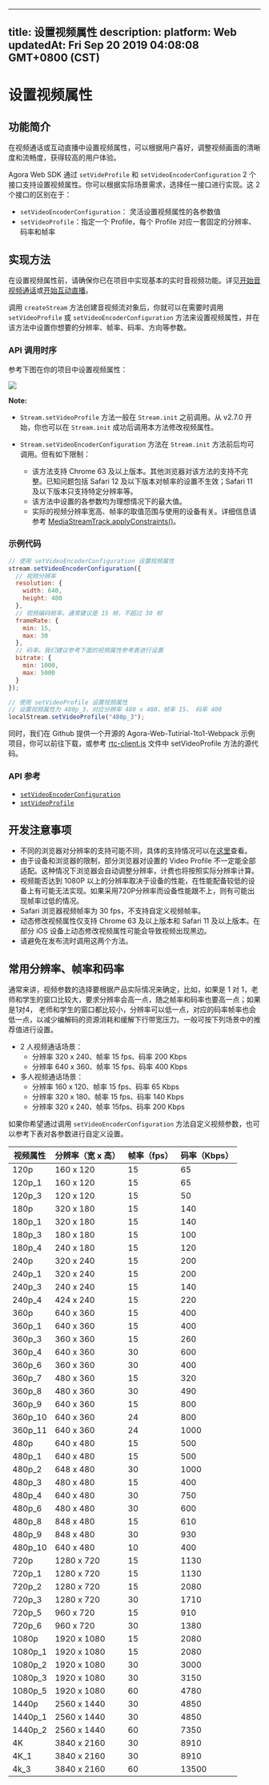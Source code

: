 
---
title: 设置视频属性
description: 
platform: Web
updatedAt: Fri Sep 20 2019 04:08:08 GMT+0800 (CST)
---
# 设置视频属性
## 功能简介
在视频通话或互动直播中设置视频属性，可以根据用户喜好，调整视频画面的清晰度和流畅度，获得较高的用户体验。

Agora Web SDK 通过 `setVideProfile` 和 `setVideoEncoderConfiguration` 2 个接口支持设置视频属性。你可以根据实际场景需求，选择任一接口进行实现。这 2 个接口的区别在于：

- `setVideoEncoderConfiguration`： 灵活设置视频属性的各参数值
- `setVideoProfile`：指定一个 Profile，每个 Profile 对应一套固定的分辨率、码率和帧率

## 实现方法

在设置视频属性前，请确保你已在项目中实现基本的实时音视频功能。详见[开始音视频通话](../../cn/Interactive%20Broadcast/start_call_web.md)或[开始互动直播](../../cn/Interactive%20Broadcast/start_live_web.md)。

调用 `createStream` 方法创建音视频流对象后，你就可以在需要时调用 `setVideoProfile` 或 `setVideoEncoderConfiguration` 方法来设置视频属性，并在该方法中设置你想要的分辨率、帧率、码率、方向等参数。

### API 调用时序

参考下图在你的项目中设置视频属性：

![](https://web-cdn.agora.io/docs-files/1568876448537)

**Note:**
- `Stream.setVideoProfile` 方法一般在 `Stream.init` 之前调用。从 v2.7.0 开始，你也可以在 `Stream.init` 成功后调用本方法修改视频属性。
- `Stream.setVideoEncoderConfiguration` 方法在 `Stream.init` 方法前后均可调用。但有如下限制：

	- 该方法支持 Chrome 63 及以上版本。其他浏览器对该方法的支持不完整。已知问题包括 Safari 12  及以下版本对帧率的设置不生效；Safari 11 及以下版本只支持特定分辨率等。
	- 该方法中设置的各参数均为理想情况下的最大值。
	- 实际的视频分辨率宽高、帧率的取值范围与使用的设备有关。详细信息请参考 [MediaStreamTrack.applyConstraints()](https://developer.mozilla.org/zh-CN/docs/Web/API/MediaStreamTrack/applyConstraints)。


### 示例代码

```javascript
// 使用 setVideoEncoderConfiguration 设置视频属性
stream.setVideoEncoderConfiguration({
  // 视频分辨率
  resolution: {
    width: 640,
    height: 480
  },
  // 视频编码帧率。通常建议是 15 帧，不超过 30 帧
  frameRate: {
    min: 15,
    max: 30
  },
  // 码率。我们建议参考下面的视频属性参考表进行设置
  bitrate: {
    min: 1000,
    max: 5000
  }
});

// 使用 setVideoProfile 设置视频属性
// 设置视频属性为 480p_3，对应分辨率 480 x 480，帧率 15， 码率 400
localStream.setVideoProfile("480p_3");
```

同时，我们在 Github 提供一个开源的 Agora-Web-Tutirial-1to1-Webpack 示例项目，你可以前往下载，或参考 [rtc-client.js](https://github.com/AgoraIO/Basic-Video-Call/blob/master/One-to-One-Video/Agora-Web-Tutorial-1to1-Webpack/src/rtc-client.js) 文件中 setVideoProfile 方法的源代码。

### API 参考
- [`setVideoEncoderConfiguration`](https://docs.agora.io/cn/Interactive%20Broadcast/API%20Reference/web/interfaces/agorartc.stream.html#setvideoencoderconfiguration)
- [`setVideoProfile`](https://docs.agora.io/cn/Interactive%20Broadcast/API%20Reference/web/interfaces/agorartc.stream.html#setvideoprofile)

## 开发注意事项
- 不同的浏览器对分辨率的支持可能不同，具体的支持情况可以在[这里](https://docs.agora.io/cn/Interactive%20Broadcast/API%20Reference/web/interfaces/agorartc.stream.html#setvideoprofile)查看。
- 由于设备和浏览器的限制，部分浏览器对设置的 Video Profile 不一定能全部适配。这种情况下浏览器会自动调整分辨率，计费也将按照实际分辨率计算。
- 视频能否达到 1080P 以上的分辨率取决于设备的性能，在性能配备较低的设备上有可能无法实现。如果采用720P分辨率而设备性能跟不上，则有可能出现帧率过低的情况。
- Safari 浏览器视频帧率为 30 fps，不支持自定义视频帧率。
- 动态修改视频属性仅支持 Chrome 63 及以上版本和 Safari 11 及以上版本。在部分 iOS 设备上动态修改视频属性可能会导致视频出现黑边。
- 请避免在发布流时调用这两个方法。

## 常用分辨率、帧率和码率

通常来讲，视频参数的选择要根据产品实际情况来确定，比如，如果是 1 对 1，老师和学生的窗口比较大，要求分辨率会高一点，随之帧率和码率也要高一点；如果是1对4， 老师和学生的窗口都比较小，分辨率可以低一点，对应的码率帧率也会低一点，以减少编解码的资源消耗和缓解下行带宽压力。一般可按下列场景中的推荐值进行设置。

- 2 人视频通话场景：
  - 分辨率 320 x 240、帧率 15 fps、码率 200 Kbps
  - 分辨率 640 x 360、帧率 15 fps、码率 400 Kbps
- 多人视频通话场景：
  - 分辨率 160 x 120、帧率 15 fps、码率 65 Kbps
  - 分辨率 320 x 180、帧率 15 fps、码率 140 Kbps
  - 分辨率 320 x 240、帧率 15fps、码率 200 Kbps

如果你希望通过调用 `setVideoEncoderConfiguration` 方法自定义视频参数，也可以参考下表对各参数进行自定义设置。

| 视频属性 | 分辨率（宽 x 高） | 帧率（fps） | 码率（Kbps） |
| -------- | ----------------- | ----------- | ------------ |
| 120p     | 160 x 120         | 15          | 65           |
| 120p_1   | 160 x 120         | 15          | 65           |
| 120p_3   | 120 x 120         | 15          | 50           |
| 180p     | 320 x 180         | 15          | 140          |
| 180p_1   | 320 x 180         | 15          | 140          |
| 180p_3   | 180 x 180         | 15          | 100          |
| 180p_4   | 240 x 180         | 15          | 120          |
| 240p     | 320 x 240         | 15          | 200          |
| 240p_1   | 320 x 240         | 15          | 200          |
| 240p_3   | 240 x 240         | 15          | 140          |
| 240p_4   | 424 x 240         | 15          | 220          |
| 360p     | 640 x 360         | 15          | 400          |
| 360p_1   | 640 x 360         | 15          | 400          |
| 360p_3   | 360 x 360         | 15          | 260          |
| 360p_4   | 640 x 360         | 30          | 600          |
| 360p_6   | 360 x 360         | 30          | 400          |
| 360p_7   | 480 x 360         | 15          | 320          |
| 360p_8   | 480 x 360         | 30          | 490          |
| 360p_9   | 640 x 360         | 15          | 800          |
| 360p_10  | 640 x 360         | 24          | 800          |
| 360p_11  | 640 x 360         | 24          | 1000         |
| 480p     | 640 x 480         | 15          | 500          |
| 480p_1   | 640 x 480         | 15          | 500          |
| 480p_2   | 648 x 480         | 30          | 1000         |
| 480p_3   | 480 x 480         | 15          | 400          |
| 480p_4   | 640 x 480         | 30          | 750          |
| 480p_6   | 480 x 480         | 30          | 600          |
| 480p_8   | 848 x 480         | 15          | 610          |
| 480p_9   | 848 x 480         | 30          | 930          |
| 480p_10  | 640 x 480         | 10          | 400          |
| 720p     | 1280 x 720        | 15          | 1130         |
| 720p_1   | 1280 x 720        | 15          | 1130         |
| 720p_2   | 1280 x 720        | 15          | 2080         |
| 720p_3   | 1280 x 720        | 30          | 1710         |
| 720p_5   | 960 x 720         | 15          | 910          |
| 720p_6   | 960 x 720         | 30          | 1380         |
| 1080p    | 1920 x 1080       | 15          | 2080         |
| 1080p_1  | 1920 x 1080       | 15          | 2080         |
| 1080p_2  | 1920 x 1080       | 30          | 3000         |
| 1080p_3  | 1920 x 1080       | 30          | 3150         |
| 1080p_5  | 1920 x 1080       | 60          | 4780         |
| 1440p    | 2560 x 1440       | 30          | 4850         |
| 1440p_1  | 2560 x 1440       | 30          | 4850         |
| 1440p_2  | 2560 x 1440       | 60          | 7350         |
| 4K       | 3840 x 2160       | 30          | 8910         |
| 4K_1     | 3840 x 2160       | 30          | 8910         |
| 4k_3     | 3840 x 2160       | 60          | 13500        |
